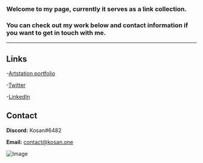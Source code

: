 ### Welcome to my page, currently it serves as a link collection.
### You can check out my work below and contact information if you want to get in touch with me.
---


## Links

-[Artstation portfolio](https://www.artstation.com/megakosan)

-[Twitter](https://twitter.com/megakosan)

-[LinkedIn](https://www.linkedin.com/in/kosan-aziz)

## Contact

**Discord:**    Kosan#6482

**Email:**      [contact@kosan.one](mailto:contact@kosan.one)


![Image](https://cdna.artstation.com/p/assets/images/images/027/225/060/large/kosan-aziz-5.jpg)
